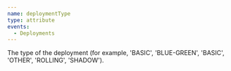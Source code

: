 ```yaml
---
name: deploymentType
type: attribute
events:
  - Deployments
---
```


The type of the deployment (for example, 'BASIC', 'BLUE-GREEN', 'BASIC', 'OTHER', 'ROLLING', 'SHADOW').